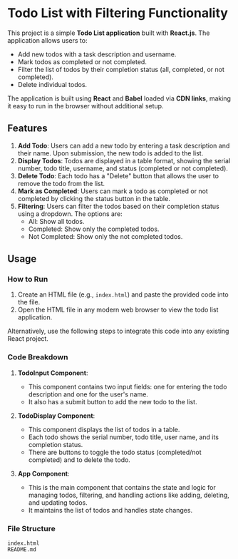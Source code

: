 # Todo List with Filtering Functionality

This project is a simple **Todo List application** built with **React.js**. The application allows users to:

- Add new todos with a task description and username.
- Mark todos as completed or not completed.
- Filter the list of todos by their completion status (all, completed, or not completed).
- Delete individual todos.

The application is built using **React** and **Babel** loaded via **CDN links**, making it easy to run in the browser without additional setup.

## Features

1. **Add Todo**: Users can add a new todo by entering a task description and their name. Upon submission, the new todo is added to the list.
2. **Display Todos**: Todos are displayed in a table format, showing the serial number, todo title, username, and status (completed or not completed).
3. **Delete Todo**: Each todo has a "Delete" button that allows the user to remove the todo from the list.
4. **Mark as Completed**: Users can mark a todo as completed or not completed by clicking the status button in the table.
5. **Filtering**: Users can filter the todos based on their completion status using a dropdown. The options are:
   - All: Show all todos.
   - Completed: Show only the completed todos.
   - Not Completed: Show only the not completed todos.

## Usage

### How to Run

1. Create an HTML file (e.g., `index.html`) and paste the provided code into the file.
2. Open the HTML file in any modern web browser to view the todo list application.

Alternatively, use the following steps to integrate this code into any existing React project.

### Code Breakdown

1. **TodoInput Component**:

   - This component contains two input fields: one for entering the todo description and one for the user's name.
   - It also has a submit button to add the new todo to the list.

2. **TodoDisplay Component**:

   - This component displays the list of todos in a table.
   - Each todo shows the serial number, todo title, user name, and its completion status.
   - There are buttons to toggle the todo status (completed/not completed) and to delete the todo.

3. **App Component**:
   - This is the main component that contains the state and logic for managing todos, filtering, and handling actions like adding, deleting, and updating todos.
   - It maintains the list of todos and handles state changes.

### File Structure

```plaintext
index.html
README.md
```
